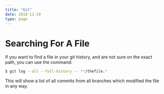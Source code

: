 ```yaml
---
title: "Git"
date: 2018-11-19
type: page
---
```


# Searching For A File

If you want to find a file in your git history, and are not sure on the exact path, you can use the command:

```bash
$ git log --all --full-history -- **/thefile.*
```

This will show a list of all commits from all branches which modified the file in any way.